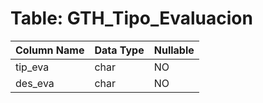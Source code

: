 # Table: GTH_Tipo_Evaluacion

| Column Name | Data Type | Nullable |
|-------------|-----------|----------|
| tip_eva | char | NO |
| des_eva | char | NO |
